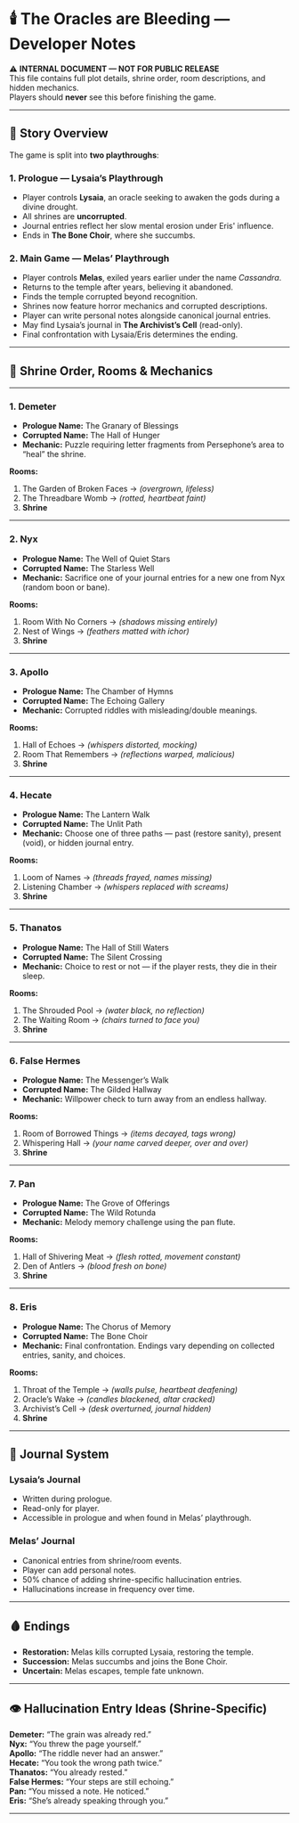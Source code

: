 # 🕯️ The Oracles are Bleeding — Developer Notes

⚠ **INTERNAL DOCUMENT — NOT FOR PUBLIC RELEASE**  
This file contains full plot details, shrine order, room descriptions, and hidden mechanics.  
Players should **never** see this before finishing the game.

---

## 📖 Story Overview

The game is split into **two playthroughs**:

### 1. Prologue — Lysaia’s Playthrough
- Player controls **Lysaia**, an oracle seeking to awaken the gods during a divine drought.
- All shrines are **uncorrupted**.
- Journal entries reflect her slow mental erosion under Eris' influence.
- Ends in **The Bone Choir**, where she succumbs.

### 2. Main Game — Melas’ Playthrough
- Player controls **Melas**, exiled years earlier under the name *Cassandra*.
- Returns to the temple after years, believing it abandoned.
- Finds the temple corrupted beyond recognition.
- Shrines now feature horror mechanics and corrupted descriptions.
- Player can write personal notes alongside canonical journal entries.
- May find Lysaia’s journal in **The Archivist’s Cell** (read-only).
- Final confrontation with Lysaia/Eris determines the ending.

---

## 🏺 Shrine Order, Rooms & Mechanics

---

### 1. Demeter  
- **Prologue Name:** The Granary of Blessings  
- **Corrupted Name:** The Hall of Hunger  
- **Mechanic:** Puzzle requiring letter fragments from Persephone’s area to “heal” the shrine.

**Rooms:**  
1. The Garden of Broken Faces → *(overgrown, lifeless)*  
2. The Threadbare Womb → *(rotted, heartbeat faint)*  
3. **Shrine**

---

### 2. Nyx  
- **Prologue Name:** The Well of Quiet Stars  
- **Corrupted Name:** The Starless Well  
- **Mechanic:** Sacrifice one of your journal entries for a new one from Nyx (random boon or bane).

**Rooms:**  
1. Room With No Corners → *(shadows missing entirely)*  
2. Nest of Wings → *(feathers matted with ichor)*  
3. **Shrine**

---

### 3. Apollo  
- **Prologue Name:** The Chamber of Hymns  
- **Corrupted Name:** The Echoing Gallery  
- **Mechanic:** Corrupted riddles with misleading/double meanings.

**Rooms:**  
1. Hall of Echoes → *(whispers distorted, mocking)*  
2. Room That Remembers → *(reflections warped, malicious)*  
3. **Shrine**

---

### 4. Hecate  
- **Prologue Name:** The Lantern Walk  
- **Corrupted Name:** The Unlit Path  
- **Mechanic:** Choose one of three paths — past (restore sanity), present (void), or hidden journal entry.

**Rooms:**  
1. Loom of Names → *(threads frayed, names missing)*  
2. Listening Chamber → *(whispers replaced with screams)*  
3. **Shrine**

---

### 5. Thanatos  
- **Prologue Name:** The Hall of Still Waters  
- **Corrupted Name:** The Silent Crossing  
- **Mechanic:** Choice to rest or not — if the player rests, they die in their sleep.

**Rooms:**  
1. The Shrouded Pool → *(water black, no reflection)*  
2. The Waiting Room → *(chairs turned to face you)*  
3. **Shrine**

---

### 6. False Hermes  
- **Prologue Name:** The Messenger’s Walk  
- **Corrupted Name:** The Gilded Hallway  
- **Mechanic:** Willpower check to turn away from an endless hallway.

**Rooms:**  
1. Room of Borrowed Things → *(items decayed, tags wrong)*  
2. Whispering Hall → *(your name carved deeper, over and over)*  
3. **Shrine**

---

### 7. Pan  
- **Prologue Name:** The Grove of Offerings  
- **Corrupted Name:** The Wild Rotunda  
- **Mechanic:** Melody memory challenge using the pan flute.

**Rooms:**  
1. Hall of Shivering Meat → *(flesh rotted, movement constant)*  
2. Den of Antlers → *(blood fresh on bone)*  
3. **Shrine**

---

### 8. Eris  
- **Prologue Name:** The Chorus of Memory  
- **Corrupted Name:** The Bone Choir  
- **Mechanic:** Final confrontation. Endings vary depending on collected entries, sanity, and choices.

**Rooms:**  
1. Throat of the Temple → *(walls pulse, heartbeat deafening)*  
2. Oracle’s Wake → *(candles blackened, altar cracked)*  
3. Archivist’s Cell → *(desk overturned, journal hidden)*  
4. **Shrine**

---

## 📓 Journal System

### Lysaia’s Journal
- Written during prologue.
- Read-only for player.
- Accessible in prologue and when found in Melas’ playthrough.

### Melas’ Journal
- Canonical entries from shrine/room events.
- Player can add personal notes.
- 50% chance of adding shrine-specific hallucination entries.
- Hallucinations increase in frequency over time.

---

## 🩸 Endings

- **Restoration:** Melas kills corrupted Lysaia, restoring the temple.
- **Succession:** Melas succumbs and joins the Bone Choir.
- **Uncertain:** Melas escapes, temple fate unknown.

---

## 👁 Hallucination Entry Ideas (Shrine-Specific)

**Demeter:** “The grain was already red.”  
**Nyx:** “You threw the page yourself.”  
**Apollo:** “The riddle never had an answer.”  
**Hecate:** “You took the wrong path twice.”  
**Thanatos:** “You already rested.”  
**False Hermes:** “Your steps are still echoing.”  
**Pan:** “You missed a note. He noticed.”  
**Eris:** “She’s already speaking through you.”

---
